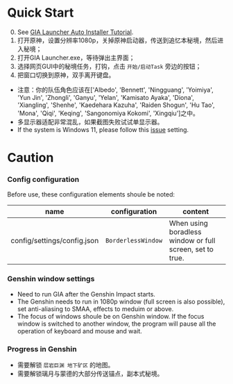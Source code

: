 # Quick Start

0. See [GIA Launcher Auto Installer Tutorial](install.md).
1. 打开原神，设置分辨率1080p，关掉原神启动器，传送到追忆本秘境，然后进入秘境；
2. 打开GIA Launcher.exe，等待弹出主界面；
3. 选择网页GUI中的秘境任务，打钩，点击 `开始/启动Task` 旁边的按钮；
4. 把窗口切换到原神，双手离开键盘。

- 注意：你的队伍角色应该在\['Albedo', 'Bennett', 'Ningguang', 'Yoimiya', 'Yun Jin', 'Zhongli', 'Ganyu', 'Yelan', 'Kamisato Ayaka', 'Diona', 'Xiangling', 'Shenhe', 'Kaedehara Kazuha', 'Raiden Shogun', 'Hu Tao', 'Mona', 'Qiqi', 'Keqing', 'Sangonomiya Kokomi', 'Xingqiu'\]之中。
- 多显示器适配非常混乱，如果截图失败试试单显示器。
- If the system is Windows 11, please follow this [issue](https://github.com/GengGode/cvAutoTrack/issues/9) setting.

# Caution

### Config configuration

Before use, these configuration elements shoule be noted:

| name                        | configuration      | content                                                  |
| --------------------------- | ------------------ | -------------------------------------------------------- |
| config/settings/config.json | `BorderlessWindow` | When using boradless window or full screen, set to true. |

### Genshin window settings

- Need to run GIA after the Genshin Impact starts.
- The Genshin needs to run in 1080p window (full screen is also possible), set anti-aliasing to SMAA, effects to meduim or above.
- The focus of windows shoule be on Genshin window. If the focus window is switched to another window, the program will pause all the operation of keyboard and mouse and wait.

### Progress in Genshin

- 需要解锁 `层岩巨渊 地下矿区` 的地图。
- 需要解锁璃月与蒙德的大部分传送锚点，副本式秘境。
